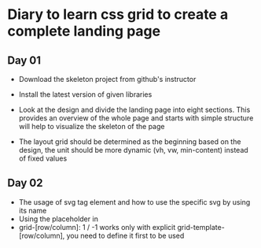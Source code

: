# Diary to learn css grid to create a complete landing page

## Day 01

- Download the skeleton project from github's instructor
- Install the latest version of given libraries
- Look at the design and divide the landing page into eight sections. This provides an overview of the whole page and starts with simple structure will help to visualize the skeleton of the page

- The layout grid should be determined as the beginning based on the design, the unit should be more dynamic (vh, vw, min-content) instead of fixed values

## Day 02

- The usage of svg tag element and how to use the specific svg by using its name
- Using the placeholder in 
- grid-[row/column]: 1 / -1 works only with explicit grid-template-[row/column], you need to define it first to be used